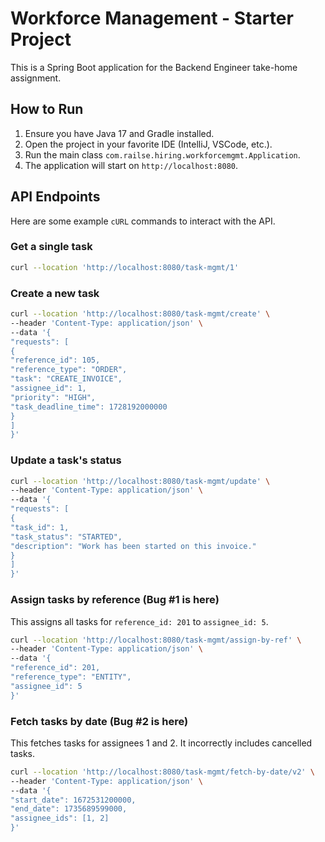 # Workforce Management - Starter Project
This is a Spring Boot application for the Backend Engineer take-home
assignment.
## How to Run
1. Ensure you have Java 17 and Gradle installed.
2. Open the project in your favorite IDE (IntelliJ, VSCode, etc.).
3. Run the main class `com.railse.hiring.workforcemgmt.Application`.
4. The application will start on `http://localhost:8080`.
## API Endpoints
Here are some example `cURL` commands to interact with the API.
### Get a single task
```bash
curl --location 'http://localhost:8080/task-mgmt/1'
```
### Create a new task
```bash
curl --location 'http://localhost:8080/task-mgmt/create' \
--header 'Content-Type: application/json' \
--data '{
"requests": [
{
"reference_id": 105,
"reference_type": "ORDER",
"task": "CREATE_INVOICE",
"assignee_id": 1,
"priority": "HIGH",
"task_deadline_time": 1728192000000
}
]
}'
```
### Update a task's status
```bash
curl --location 'http://localhost:8080/task-mgmt/update' \
--header 'Content-Type: application/json' \
--data '{
"requests": [
{
"task_id": 1,
"task_status": "STARTED",
"description": "Work has been started on this invoice."
}
]
}'
```
### Assign tasks by reference (Bug #1 is here)
This assigns all tasks for `reference_id: 201` to `assignee_id: 5`.
```bash
curl --location 'http://localhost:8080/task-mgmt/assign-by-ref' \
--header 'Content-Type: application/json' \
--data '{
"reference_id": 201,
"reference_type": "ENTITY",
"assignee_id": 5
}'
```
### Fetch tasks by date (Bug #2 is here)
This fetches tasks for assignees 1 and 2. It incorrectly includes
cancelled tasks.
```bash
curl --location 'http://localhost:8080/task-mgmt/fetch-by-date/v2' \
--header 'Content-Type: application/json' \
--data '{
"start_date": 1672531200000,
"end_date": 1735689599000,
"assignee_ids": [1, 2]
}'
```
